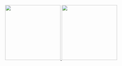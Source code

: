 <a href="https://github.com/banlieues-asbl">
  <img height="180em" src="https://github-readme-stats.vercel.app/api?username=banlieues-asbl&theme=light&show_icons=true" />
</a>
<a href="https://github.com/banlieues-asbl">
  <img height="180em" src="https://github-readme-stats.vercel.app/api/top-langs/?username=banlieues-asbl&theme=light&layout=compact" />
</a>

<!--
[![Banlieues Asbl Github Trophy](https://github-profile-trophy.vercel.app/?username=banlieues-asbl&theme=flat&margin-w=5&margin-h=5&no-bg=false&no-frame=false)](https://github.com/banlieues-asbl)
![Banlieues Asbl Github Trophy](https://github-profile-trophy.vercel.app/?username=banlieues-asbl&theme=flat&margin-w=5&margin-h=5&no-bg=false&no-frame=false)
[![Banlieues Asbl Github Stats](https://github-readme-stats.vercel.app/api?username=banlieues-asbl&show_icons=true)](https://github.com/banlieues-asbl)
-->

<!--
### Hi there 👋
**banlieues-asbl/banlieues-asbl** is a ✨ _special_ ✨ repository because its `README.md` (this file) appears on your GitHub profile.

Here are some ideas to get you started:

- 🔭 I’m currently working on ...
- 🌱 I’m currently learning ...
- 👯 I’m looking to collaborate on ...
- 🤔 I’m looking for help with ...
- 💬 Ask me about ...
- 📫 How to reach me: ...
- 😄 Pronouns: ...
- ⚡ Fun fact: ...
-->
